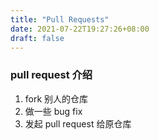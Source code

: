 ```yaml
---
title: "Pull Requests"
date: 2021-07-22T19:27:26+08:00
draft: false
---
```


### pull request 介绍

1. fork 别人的仓库
2. 做一些 bug fix
3. 发起 pull request 给原仓库
